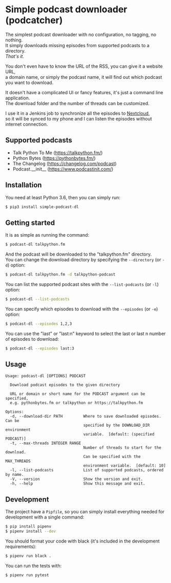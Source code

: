# Simple podcast downloader (podcatcher)

The simplest podcast downloader with no configuration, no tagging, no nothing.  
It simply downloads missing episodes from supported podcasts to a directory.  
*That's it.*

You don't even have to know the URL of the RSS, you can give it a website URL,  
a domain name, or simply the podcast name, it will find out which podcast you want to download.  

It doesn't have a complicated UI or fancy features, it's just a command line application.  
The download folder and the number of threads can be customized.

I use it in a Jenkins job to synchronize all the episodes to [Nextcloud](https://nextcloud.com/),  
so it will be synced to my phone and I can listen the episodes without internet connection.


## Supported podcasts

- Talk Python To Me (https://talkpython.fm/)
- Python Bytes (https://pythonbytes.fm/)
- The Changelog (https://changelog.com/podcast)
- Podcast.\_\_init__ (https://www.podcastinit.com/)


## Installation

You need at least Python 3.6, then you can simply run:
```bash
$ pip3 install simple-podcast-dl
```


## Getting started

It is as simple as running the command:
```bash
$ podcast-dl talkpython.fm
```

And the podcast will be downloaded to the "talkpython.fm" directory.  
You can change the download directory by specifying the `--directory`
(or `-d`) option:
```bash
$ podcast-dl talkpython.fm -d talkpython-podcast
```

You can list the supported podcast sites with the `--list-podcasts`
(or `-l`) option:
```bash
$ podcast-dl --list-podcasts
```

You can specify which episodes to download with the `--episodes`
(or `-e`) option:
```bash
$ podcast-dl --episodes 1,2,3
```

You can use the "last" or "last:n" keyword to select the last or last n number
of episodes to download:
```bash
$ podcast-dl --episodes last:3
```


## Usage

```plain
Usage: podcast-dl [OPTIONS] PODCAST

  Download podcast episodes to the given directory

  URL or domain or short name for the PODCAST argument can be specified,
  e.g. pythonbytes.fm or talkpython or https://talkpython.fm

Options:
  -d, --download-dir PATH         Where to save downloaded episodes. Can be
                                  specified by the DOWNLOAD_DIR environment
                                  variable.  [default: (specified PODCAST)]
  -t, --max-threads INTEGER RANGE
                                  Number of threads to start for the download.
                                  Can be specified with the MAX_THREADS
                                  environment variable.  [default: 10]
  -l, --list-podcasts             List of supported podcasts, ordered by name.
  -V, --version                   Show the version and exit.
  -h, --help                      Show this message and exit.
```


## Development

The project have a `Pipfile`, so you can simply install everything needed for development with a single command:

```bash
$ pip install pipenv
$ pipenv install --dev
```

You should format your code with black (it's included in the development requirements):

```bash
$ pipenv run black .
```

You can run the tests with:
```bash
$ pipenv run pytest
```
